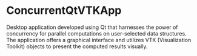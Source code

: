 # ConcurrentQtVTKApp
Desktop application developed using Qt that harnesses the power of concurrency for parallel computations on user-selected data structures. The application offers a graphical interface and utilizes VTK (Visualization Toolkit) objects to present the computed results visually.
